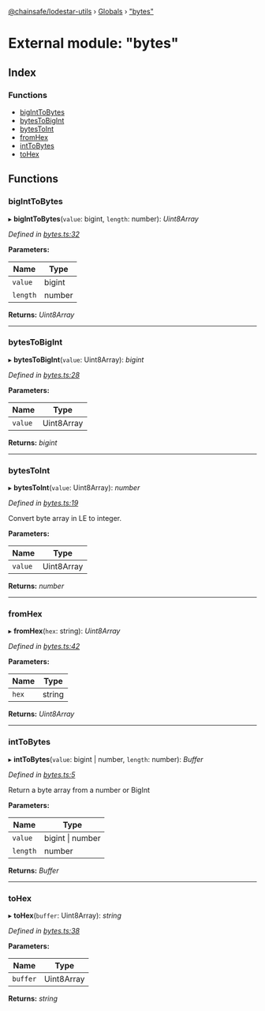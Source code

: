 [@chainsafe/lodestar-utils](../README.md) › [Globals](../globals.md) › ["bytes"](_bytes_.md)

# External module: "bytes"

## Index

### Functions

* [bigIntToBytes](_bytes_.md#biginttobytes)
* [bytesToBigInt](_bytes_.md#bytestobigint)
* [bytesToInt](_bytes_.md#bytestoint)
* [fromHex](_bytes_.md#fromhex)
* [intToBytes](_bytes_.md#inttobytes)
* [toHex](_bytes_.md#tohex)

## Functions

###  bigIntToBytes

▸ **bigIntToBytes**(`value`: bigint, `length`: number): *Uint8Array*

*Defined in [bytes.ts:32](https://github.com/ChainSafe/lodestar/blob/b5860cf/packages/lodestar-utils/src/bytes.ts#L32)*

**Parameters:**

Name | Type |
------ | ------ |
`value` | bigint |
`length` | number |

**Returns:** *Uint8Array*

___

###  bytesToBigInt

▸ **bytesToBigInt**(`value`: Uint8Array): *bigint*

*Defined in [bytes.ts:28](https://github.com/ChainSafe/lodestar/blob/b5860cf/packages/lodestar-utils/src/bytes.ts#L28)*

**Parameters:**

Name | Type |
------ | ------ |
`value` | Uint8Array |

**Returns:** *bigint*

___

###  bytesToInt

▸ **bytesToInt**(`value`: Uint8Array): *number*

*Defined in [bytes.ts:19](https://github.com/ChainSafe/lodestar/blob/b5860cf/packages/lodestar-utils/src/bytes.ts#L19)*

Convert byte array in LE to integer.

**Parameters:**

Name | Type |
------ | ------ |
`value` | Uint8Array |

**Returns:** *number*

___

###  fromHex

▸ **fromHex**(`hex`: string): *Uint8Array*

*Defined in [bytes.ts:42](https://github.com/ChainSafe/lodestar/blob/b5860cf/packages/lodestar-utils/src/bytes.ts#L42)*

**Parameters:**

Name | Type |
------ | ------ |
`hex` | string |

**Returns:** *Uint8Array*

___

###  intToBytes

▸ **intToBytes**(`value`: bigint | number, `length`: number): *Buffer*

*Defined in [bytes.ts:5](https://github.com/ChainSafe/lodestar/blob/b5860cf/packages/lodestar-utils/src/bytes.ts#L5)*

Return a byte array from a number or BigInt

**Parameters:**

Name | Type |
------ | ------ |
`value` | bigint &#124; number |
`length` | number |

**Returns:** *Buffer*

___

###  toHex

▸ **toHex**(`buffer`: Uint8Array): *string*

*Defined in [bytes.ts:38](https://github.com/ChainSafe/lodestar/blob/b5860cf/packages/lodestar-utils/src/bytes.ts#L38)*

**Parameters:**

Name | Type |
------ | ------ |
`buffer` | Uint8Array |

**Returns:** *string*
